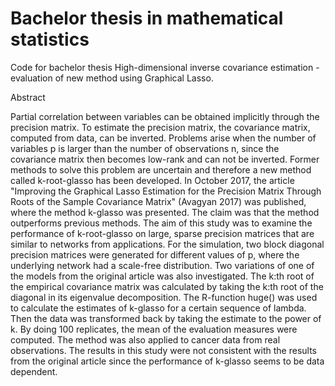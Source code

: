 # Bachelor thesis in mathematical statistics

Code for bachelor thesis High-dimensional inverse covariance estimation - evaluation of new method using Graphical Lasso.

Abstract

Partial correlation between variables can be obtained implicitly through the precision matrix. To estimate the precision matrix, the covariance matrix, computed from data, can be inverted. Problems arise when the number of variables p is larger than the number of observations n, since the covariance matrix then becomes low-rank and can not be inverted. Former methods to solve this problem are uncertain and therefore a new method called k-root-glasso has been developed. In October 2017, the article  "Improving the Graphical Lasso Estimation for the Precision Matrix Through Roots of the Sample Covariance Matrix" (Avagyan 2017) was published, where the method k-glasso was presented. The claim was that the method outperforms previous methods. The aim of this study was to examine the performance of k-root-glasso on large, sparse precision matrices that are similar to networks from applications. For the simulation, two block diagonal precision matrices were generated for different values of p, where the underlying network had a scale-free distribution. Two variations of one of the models from the original article was also investigated. The k:th root of the empirical covariance matrix was calculated by taking the k:th root of the diagonal in its eigenvalue decomposition. The R-function huge() was used to calculate the estimates of k-glasso for a certain sequence of lambda. Then the data was transformed back by taking the estimate to the power of k. By doing 100 replicates, the mean of the evaluation measures were computed. The method was also applied to cancer data from real observations. The results in this study were not consistent with the results from the original article since the performance of k-glasso seems to be data dependent.
